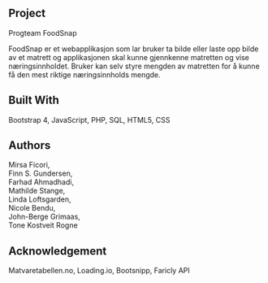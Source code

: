 Project
----------------
Progteam FoodSnap

FoodSnap er et webapplikasjon som lar bruker 
ta bilde eller laste opp bilde av et matrett og 
applikasjonen skal kunne gjennkenne matretten og vise næringsinnholdet.
Bruker kan selv styre mengden av matretten for å kunne få den mest riktige næringsinnholds mengde.

Built With
----------------
Bootstrap 4,
JavaScript,
PHP,
SQL,
HTML5,
CSS

Authors
----------------
Mirsa Ficori, 			
Finn S. Gundersen, 	
Farhad Ahmadhadi, 	
Mathilde Stange, 		
Linda Loftsgarden, 	
Nicole Bendu, 		
John-Berge Grimaas,  	
Tone Kostveit Rogne 

Acknowledgement
----------------
Matvaretabellen.no,
Loading.io,
Bootsnipp,
Faricly API
